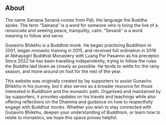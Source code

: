 ## About

The name Samaṇa Sevanā comes from Pāḷi, the language the Buddha spoke. The term “Samaṇa” is a word for someone who is living the live of a renunciate and seeking peace, tranquility, calm. “Sevanā” is a word meaning to follow and serve.

Guṇavīro Bhikkhu is a Buddhist monk. He began practicing Buddhism in 2001, began monastic training in 2015, and received full ordination in 2018 at Abhayagiri Buddhist Monastery with Luang Por Pasanno as his preceptor. Since 2022 he has been travelling independently, trying to follow the rules the Buddha laid down as closely as possible. He tends to settle for the rainy season, and move around on foot for the rest of the year.

This website was originally created by lay supporters to assist Guṇavīro Bhikkhu in his journey, but it also serves as a broader resource for those interested in Buddhism and the monastic path. Organized and maintained by lay supporters, it provides updates on his travels and teachings while also offering reflections on the Dhamma and guidance on how to respectfully engage with Buddhist monks. Whether you wish to stay connected with Guṇavīro Bhikkhu, deepen your understanding of Buddhism, or learn how to relate to monastics, we hope this space proves helpful.
